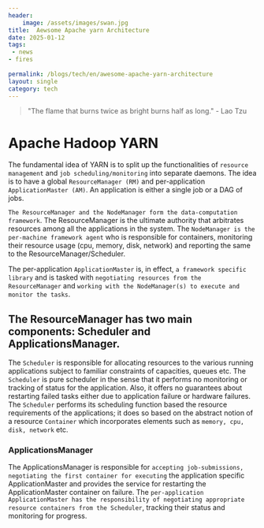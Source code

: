 ```yaml
---
header:
    image: /assets/images/swan.jpg
title:  Aewsome Apache yarn Architecture
date: 2025-01-12
tags:
 - news
- fires
 
permalink: /blogs/tech/en/awesome-apache-yarn-architecture
layout: single
category: tech
---
```


> "The flame that burns twice as bright burns half as long." - Lao Tzu
# Apache Hadoop YARN
The fundamental idea of YARN is to split up the functionalities of `resource management` and `job scheduling/monitoring` into separate daemons. The idea is to have a global `ResourceManager (RM)` and per-application `ApplicationMaster (AM)`. An application is either a single job or a DAG of jobs.

`The ResourceManager and the NodeManager form the data-computation framework`. The ResourceManager is the ultimate authority that arbitrates resources among all the applications in the system. The `NodeManager is the per-machine framework agent` who is responsible for containers, monitoring their resource usage (cpu, memory, disk, network) and reporting the same to the ResourceManager/Scheduler.

The per-application `ApplicationMaster` is, in effect, `a framework specific library` and is tasked with `negotiating resources from the ResourceManager` and `working with the NodeManager(s) to execute and monitor the tasks`.

## The ResourceManager has two main components: Scheduler and ApplicationsManager.
The `Scheduler` is responsible for allocating resources to the various running applications subject to familiar constraints of capacities, queues etc. The `Scheduler` is pure scheduler in the sense that it performs no monitoring or tracking of status for the application. Also, it offers no guarantees about restarting failed tasks either due to application failure or hardware failures. The `Scheduler` performs its scheduling function based the resource requirements of the applications; it does so based on the abstract notion of a resource `Container` which incorporates elements such as `memory, cpu, disk, network` etc.

### ApplicationsManager

The ApplicationsManager is responsible for `accepting job-submissions, negotiating the first container for executing` the application specific ApplicationMaster and provides the service for restarting the ApplicationMaster container on failure. The `per-application ApplicationMaster has the responsibility of negotiating appropriate resource containers from the Scheduler`, tracking their status and monitoring for progress.